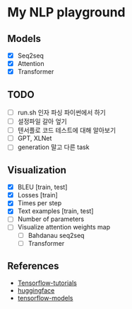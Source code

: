# My NLP playground

## Models
- [x] Seq2seq
- [x] Attention
- [x] Transformer

## TODO
- [ ] run.sh 인자 파싱 파이썬에서 하기
- [ ] 설정파일 갈아 엎기
- [ ] 텐서플로 코드 테스트에 대해 알아보기
- [ ] GPT, XLNet
- [ ] generation 말고 다른 task

## Visualization
- [x] BLEU [train, test]
- [x] Losses [train]
- [x] Times per step
- [x] Text examples [train, test]
- [ ] Number of parameters
- [ ] Visualize attention weights map
    - [ ] Bahdanau seq2seq
    - [ ] Transformer
  
## References
- [Tensorflow-tutorials](https://www.tensorflow.org/tutorials/text/nmt_with_attention)
- [huggingface](https://github.com/huggingface/transformers)
- [tensorflow-models](https://github.com/tensorflow/models)